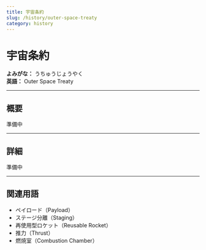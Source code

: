 ```yaml
---
title: 宇宙条約
slug: /history/outer-space-treaty
category: history
---
```


# 宇宙条約

**よみがな：** うちゅうじょうやく  
**英語：** Outer Space Treaty 

---

## 概要

準備中

---

## 詳細

準備中

---

## 関連用語

- ペイロード（Payload）
- ステージ分離（Staging）
- 再使用型ロケット（Reusable Rocket）
- 推力（Thrust）
- 燃焼室（Combustion Chamber）


